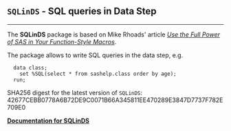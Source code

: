 ## `SQLinDS` - SQL queries in Data Step

---

The **SQLinDS** package is based on Mike Rhoads' article [*Use the Full Power of SAS in Your Function-Style Macros*](https://support.sas.com/resources/papers/proceedings12/004-2012.pdf). 

The package allows to write SQL queries in the data step, e.g.
```sas
  data class;
    set %SQL(select * from sashelp.class order by age);
  run;
```
SHA256 digest for the latest version of `SQLinDS`: 42677CEBB0778A6B72DE9C0071B66A345811EE470289E3847D7737F782E709E0

[**Documentation for SQLinDS**](./sqlinds.md "Documentation for SQLinDS")

